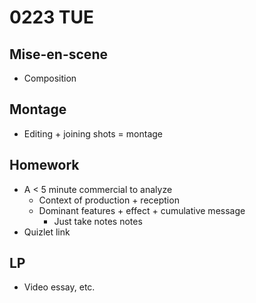 # 0223 TUE

## Mise-en-scene

- Composition

## Montage

- Editing + joining shots = montage

## Homework

- A < 5 minute commercial to analyze
  - Context of production + reception
  - Dominant features + effect + cumulative message
    - Just take notes notes
- Quizlet link

## LP

- Video essay, etc.
